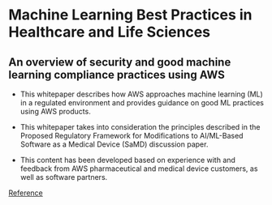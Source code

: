
# Machine Learning Best Practices in Healthcare and Life Sciences


## An overview of security and good machine learning compliance practices using AWS

- This whitepaper describes how AWS approaches machine learning (ML) in a regulated environment and provides guidance on good ML practices using AWS products.

- This whitepaper takes into consideration the principles described in the Proposed Regulatory Framework for Modifications to AI/ML-Based Software as a Medical Device (SaMD) discussion paper.


- This content has been developed based on experience with and feedback from AWS pharmaceutical and medical device customers, as well as software partners. 




<a href="https://d1.awsstatic.com/whitepapers/ML-best-practices-health-science.pdf?did=wp_card&trk=wp_card">  Reference </a>




